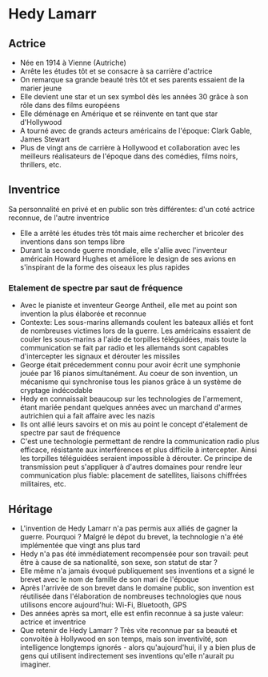 # Hedy Lamarr

## Actrice
 - Née en 1914 à Vienne (Autriche)
 - Arrête les études tôt et se consacre à sa carrière d'actrice
 - On remarque sa grande beauté très tôt et ses parents essaient de la marier jeune
 - Elle devient une star et un sex symbol dès les années 30 grâce à son rôle dans des films européens
 - Elle déménage en Amérique et se réinvente en tant que star d'Hollywood
 - A tourné avec de grands acteurs américains de l'époque: Clark Gable, James Stewart
 - Plus de vingt ans de carrière à Hollywood et collaboration avec les meilleurs réalisateurs de l'époque dans des comédies, films noirs, thrillers, etc.

## Inventrice
Sa personnalité en privé et en public son très différentes: d'un coté actrice reconnue, de l'autre inventrice
- Elle a arrêté les études très tôt mais aime rechercher et bricoler des inventions dans son temps libre
- Durant la seconde guerre mondiale, elle s'allie avec l'inventeur américain Howard Hughes et améliore le design de ses avions en s'inspirant de la forme des oiseaux les plus rapides
### Etalement de spectre par saut de fréquence
- Avec le pianiste et inventeur George Antheil, elle met au point son invention la plus élaborée et reconnue
- Contexte: Les sous-marins allemands coulent les bateaux alliés et font de nombreuses victimes lors de la guerre. Les américains essaient de couler les sous-marins a l'aide de torpilles téléguidées, mais toute la communication se fait par radio et les allemands sont capables d'intercepter les signaux et dérouter les missiles
- George était précedemment connu pour avoir écrit une symphonie jouée par 16 pianos simultanément. Au coeur de son invention, un mécanisme qui synchronise tous les pianos grâce à un système de cryptage indécodable
- Hedy en connaissait beaucoup sur les technologies de l'armement, étant mariée pendant quelques années avec un marchand d'armes autrichien qui a fait affaire avec les nazis
- Ils ont allié leurs savoirs et on mis au point le concept d'étalement de spectre par saut de fréquence
- C'est une technologie permettant de rendre la communication radio plus efficace, résistante aux interférences et plus difficile à intercepter. Ainsi les torpilles téléguidées seraient impossible à dérouter. Ce principe de transmission peut s'appliquer à d'autres domaines pour rendre leur communication plus fiable: placement de satellites, liaisons chiffrées militaires, etc.

## Héritage
- L'invention de Hedy Lamarr n'a pas permis aux alliés de gagner la guerre. Pourquoi ? Malgré le dépot du brevet, la technologie n'a été implémentée que vingt ans plus tard
- Hedy n'a pas été immédiatement recompensée pour son travail: peut être à cause de sa nationalité, son sexe, son statut de star ?
- Elle même n'a jamais évoqué publiquement ses inventions et a signé le brevet avec le nom de famille de son mari de l'époque
- Après l'arrivée de son brevet dans le domaine public, son invention est réutilisée dans l'élaboration de nombreuses technologies que nous utilisons encore aujourd'hui: Wi-Fi, Bluetooth, GPS
- Des années après sa mort, elle est enfin reconnue à sa juste valeur: actrice et inventrice
- Que retenir de Hedy Lamarr ? Très vite reconnue par sa beauté et convoitée à Hollywood en son temps, mais son inventivité, son intelligence longtemps ignorés - alors qu'aujourd'hui, il y a bien plus de gens qui utilisent indirectement ses inventions qu'elle n'aurait pu imaginer.
